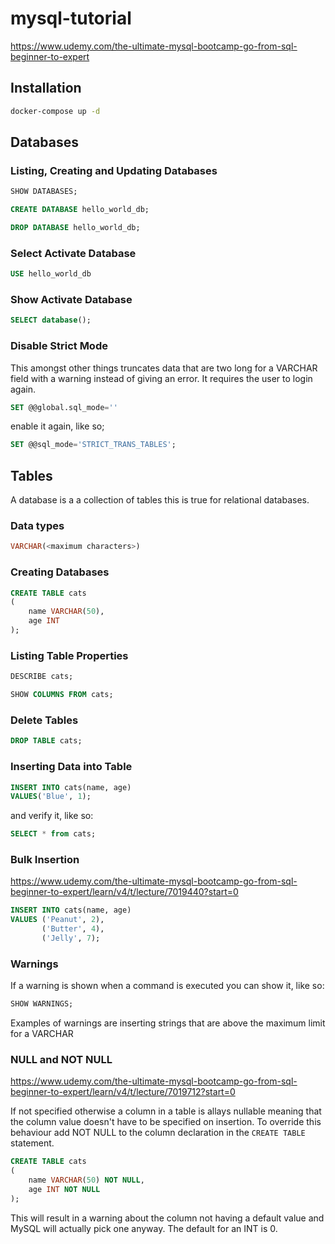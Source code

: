 # mysql-tutorial
https://www.udemy.com/the-ultimate-mysql-bootcamp-go-from-sql-beginner-to-expert

## Installation

```bash
docker-compose up -d
```

## Databases

### Listing, Creating and Updating Databases

```sql
SHOW DATABASES;
```

```sql
CREATE DATABASE hello_world_db;
```

```sql
DROP DATABASE hello_world_db;
```

### Select Activate Database

```sql
USE hello_world_db
```

### Show Activate Database
```sql
SELECT database();
```

### Disable Strict Mode
This amongst other things truncates data that are two long for a VARCHAR field with a warning 
instead of giving an error. It requires the user to login again.

```sql
SET @@global.sql_mode=''
``` 

enable it again, like so;
```sql
SET @@sql_mode='STRICT_TRANS_TABLES';
``` 

## Tables
A database is a a collection of tables this is true for relational databases. 

### Data types
```sql
VARCHAR(<maximum characters>)
```

### Creating Databases
```sql
CREATE TABLE cats 
( 
    name VARCHAR(50), 
    age INT 
);
```

### Listing Table Properties

```sql
DESCRIBE cats;
```

```sql
SHOW COLUMNS FROM cats;
```

### Delete Tables
```sql
DROP TABLE cats;
```

### Inserting Data into Table
```sql
INSERT INTO cats(name, age)
VALUES('Blue', 1);
```

and verify it, like so:

```sql
SELECT * from cats;
```

### Bulk Insertion
https://www.udemy.com/the-ultimate-mysql-bootcamp-go-from-sql-beginner-to-expert/learn/v4/t/lecture/7019440?start=0
```sql
INSERT INTO cats(name, age)
VALUES ('Peanut', 2),
       ('Butter', 4),
       ('Jelly', 7);
```

### Warnings
If a warning is shown when a command is executed you can show it, like so:

```sql
SHOW WARNINGS;
```

Examples of warnings are inserting strings that are above the maximum limit for a VARCHAR

### NULL and NOT NULL
https://www.udemy.com/the-ultimate-mysql-bootcamp-go-from-sql-beginner-to-expert/learn/v4/t/lecture/7019712?start=0

If not specified otherwise a column in a table is allays nullable meaning that the column value
doesn't have to be specified on insertion. To override this behaviour add NOT NULL to the column
declaration in the `CREATE TABLE` statement.

```sql
CREATE TABLE cats 
( 
    name VARCHAR(50) NOT NULL, 
    age INT NOT NULL 
);
```

This will result in a warning about the column not having a default value and MySQL will actually
pick one anyway. The default for an INT is 0.






